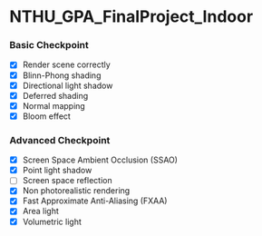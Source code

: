 # NTHU_GPA_FinalProject_Indoor

### Basic Checkpoint

- [x] Render scene correctly
- [x] Blinn-Phong shading
- [x] Directional light shadow
- [x] Deferred shading
- [X] Normal mapping
- [X] Bloom effect

### Advanced Checkpoint

- [x] Screen Space Ambient Occlusion (SSAO)
- [x] Point light shadow
- [ ] Screen space reflection
- [x] Non photorealistic rendering
- [x] Fast Approximate Anti-Aliasing (FXAA)
- [x] Area light
- [x] Volumetric light